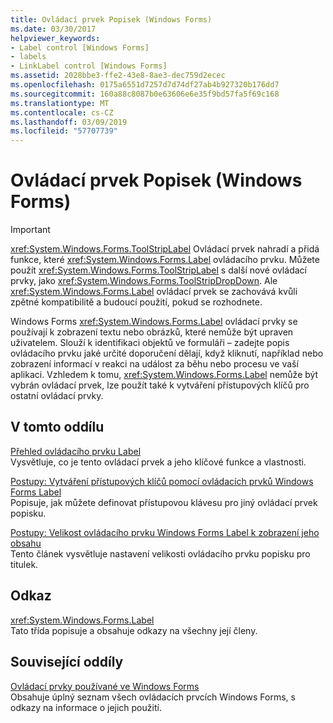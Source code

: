 ```yaml
---
title: Ovládací prvek Popisek (Windows Forms)
ms.date: 03/30/2017
helpviewer_keywords:
- Label control [Windows Forms]
- labels
- LinkLabel control [Windows Forms]
ms.assetid: 2028bbe3-ffe2-43e8-8ae3-dec759d2ecec
ms.openlocfilehash: 0175a6551d7257d7d74df27ab4b927320b176dd7
ms.sourcegitcommit: 160a88c8087b0e63606e6e35f9bd57fa5f69c168
ms.translationtype: MT
ms.contentlocale: cs-CZ
ms.lasthandoff: 03/09/2019
ms.locfileid: "57707739"
---
```

# <a name="label-control-windows-forms"></a>Ovládací prvek Popisek (Windows Forms)
> [!IMPORTANT]
>  <xref:System.Windows.Forms.ToolStripLabel> Ovládací prvek nahradí a přidá funkce, které <xref:System.Windows.Forms.Label> ovládacího prvku. Můžete použít <xref:System.Windows.Forms.ToolStripLabel> s další nové ovládací prvky, jako <xref:System.Windows.Forms.ToolStripDropDown>. Ale <xref:System.Windows.Forms.Label> ovládací prvek se zachovává kvůli zpětné kompatibilitě a budoucí použití, pokud se rozhodnete.  
  
 Windows Forms <xref:System.Windows.Forms.Label> ovládací prvky se používají k zobrazení textu nebo obrázků, které nemůže být upraven uživatelem. Slouží k identifikaci objektů ve formuláři – zadejte popis ovládacího prvku jaké určité doporučení dělají, když kliknutí, například nebo zobrazení informací v reakci na událost za běhu nebo procesu ve vaší aplikaci. Vzhledem k tomu, <xref:System.Windows.Forms.Label> nemůže být vybrán ovládací prvek, lze použít také k vytváření přístupových klíčů pro ostatní ovládací prvky.  
  
## <a name="in-this-section"></a>V tomto oddílu  
 [Přehled ovládacího prvku Label](label-control-overview-windows-forms.md)  
 Vysvětluje, co je tento ovládací prvek a jeho klíčové funkce a vlastnosti.  
  
 [Postupy: Vytváření přístupových klíčů pomocí ovládacích prvků Windows Forms Label](how-to-create-access-keys-with-windows-forms-label-controls.md)  
 Popisuje, jak můžete definovat přístupovou klávesu pro jiný ovládací prvek popisku.  
  
 [Postupy: Velikost ovládacího prvku Windows Forms Label k zobrazení jeho obsahu](how-to-size-a-windows-forms-label-control-to-fit-its-contents.md)  
 Tento článek vysvětluje nastavení velikosti ovládacího prvku popisku pro titulek.  
  
## <a name="reference"></a>Odkaz  
 <xref:System.Windows.Forms.Label>  
 Tato třída popisuje a obsahuje odkazy na všechny její členy.  
  
## <a name="related-sections"></a>Související oddíly  
 [Ovládací prvky používané ve Windows Forms](controls-to-use-on-windows-forms.md)  
 Obsahuje úplný seznam všech ovládacích prvcích Windows Forms, s odkazy na informace o jejich použití.

